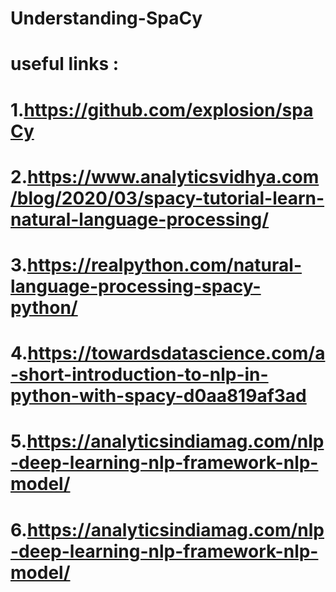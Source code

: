 # Understanding-SpaCy
 # useful links :
 # 1.https://github.com/explosion/spaCy
 # 2.https://www.analyticsvidhya.com/blog/2020/03/spacy-tutorial-learn-natural-language-processing/
 # 3.https://realpython.com/natural-language-processing-spacy-python/
 # 4.https://towardsdatascience.com/a-short-introduction-to-nlp-in-python-with-spacy-d0aa819af3ad
 # 5.https://analyticsindiamag.com/nlp-deep-learning-nlp-framework-nlp-model/
 # 6.https://analyticsindiamag.com/nlp-deep-learning-nlp-framework-nlp-model/
